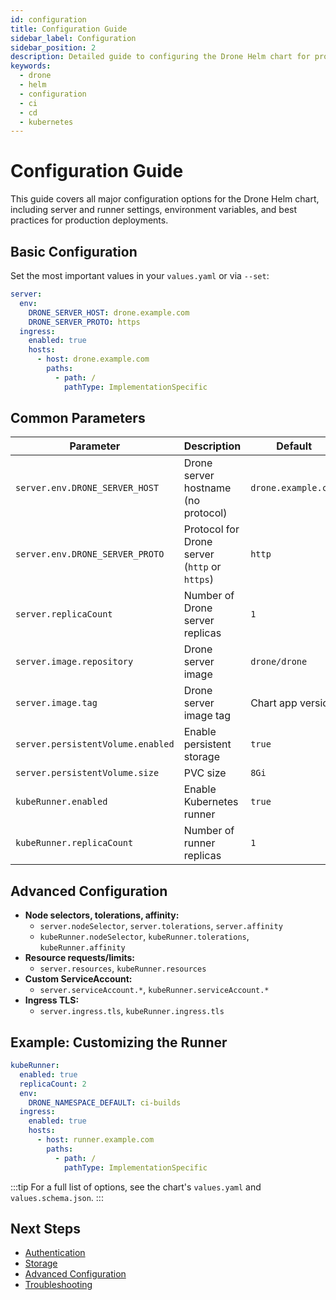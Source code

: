 ```yaml
---
id: configuration
title: Configuration Guide
sidebar_label: Configuration
sidebar_position: 2
description: Detailed guide to configuring the Drone Helm chart for production and custom use cases.
keywords:
  - drone
  - helm
  - configuration
  - ci
  - cd
  - kubernetes
---
```


# Configuration Guide

This guide covers all major configuration options for the Drone Helm chart, including server and runner settings, environment variables, and best practices for production deployments.

## Basic Configuration

Set the most important values in your `values.yaml` or via `--set`:

```yaml
server:
  env:
    DRONE_SERVER_HOST: drone.example.com
    DRONE_SERVER_PROTO: https
  ingress:
    enabled: true
    hosts:
      - host: drone.example.com
        paths:
          - path: /
            pathType: ImplementationSpecific
```

## Common Parameters

| Parameter | Description | Default |
|-----------|-------------|---------|
| `server.env.DRONE_SERVER_HOST` | Drone server hostname (no protocol) | `drone.example.com` |
| `server.env.DRONE_SERVER_PROTO` | Protocol for Drone server (`http` or `https`) | `http` |
| `server.replicaCount` | Number of Drone server replicas | `1` |
| `server.image.repository` | Drone server image | `drone/drone` |
| `server.image.tag` | Drone server image tag | Chart app version |
| `server.persistentVolume.enabled` | Enable persistent storage | `true` |
| `server.persistentVolume.size` | PVC size | `8Gi` |
| `kubeRunner.enabled` | Enable Kubernetes runner | `true` |
| `kubeRunner.replicaCount` | Number of runner replicas | `1` |

## Advanced Configuration

- **Node selectors, tolerations, affinity:**
  - `server.nodeSelector`, `server.tolerations`, `server.affinity`
  - `kubeRunner.nodeSelector`, `kubeRunner.tolerations`, `kubeRunner.affinity`
- **Resource requests/limits:**
  - `server.resources`, `kubeRunner.resources`
- **Custom ServiceAccount:**
  - `server.serviceAccount.*`, `kubeRunner.serviceAccount.*`
- **Ingress TLS:**
  - `server.ingress.tls`, `kubeRunner.ingress.tls`

## Example: Customizing the Runner

```yaml
kubeRunner:
  enabled: true
  replicaCount: 2
  env:
    DRONE_NAMESPACE_DEFAULT: ci-builds
  ingress:
    enabled: true
    hosts:
      - host: runner.example.com
        paths:
          - path: /
            pathType: ImplementationSpecific
```

:::tip
For a full list of options, see the chart's `values.yaml` and `values.schema.json`.
:::

## Next Steps

- [Authentication](./authentication.md)
- [Storage](./storage.md)
- [Advanced Configuration](./advanced-configuration.md)
- [Troubleshooting](./troubleshooting.md)
